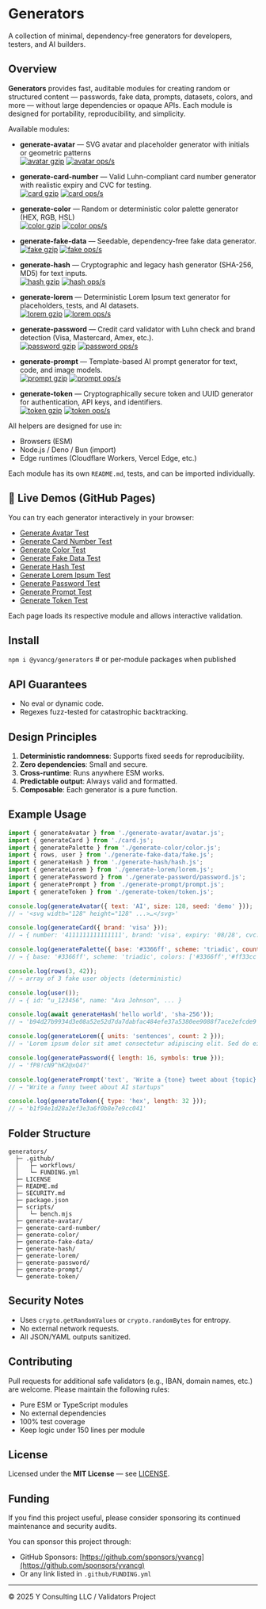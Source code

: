 # Generators

A collection of minimal, dependency-free generators for developers, testers, and AI builders.

## Overview

**Generators** provides fast, auditable modules for creating random or structured content — passwords, fake data, prompts, datasets, colors, and more — without large dependencies or opaque APIs. Each module is designed for portability, reproducibility, and simplicity.

Available modules:

- **generate-avatar** — SVG avatar and placeholder generator with initials or geometric patterns  
  [![avatar gzip](https://img.shields.io/endpoint?url=https://raw.githubusercontent.com/yvancg/generators/main/metrics/avatar.js.json)](./metrics/avatar.js.json)
  [![avatar ops/s](https://img.shields.io/endpoint?url=https://raw.githubusercontent.com/yvancg/generators/main/bench/avatar.json)](./bench/avatar.json)

- **generate-card-number** — Valid Luhn-compliant card number generator with realistic expiry and CVC for testing.  
  [![card gzip](https://img.shields.io/endpoint?url=https://raw.githubusercontent.com/yvancg/generators/main/metrics/card.js.json)](./metrics/card.js.json)
  [![card ops/s](https://img.shields.io/endpoint?url=https://raw.githubusercontent.com/yvancg/generators/main/bench/card.json)](./bench/card.json)

- **generate-color** — Random or deterministic color palette generator (HEX, RGB, HSL)  
  [![color gzip](https://img.shields.io/endpoint?url=https://raw.githubusercontent.com/yvancg/generators/main/metrics/color.js.json)](./metrics/color.js.json)
  [![color ops/s](https://img.shields.io/endpoint?url=https://raw.githubusercontent.com/yvancg/generators/main/bench/color.json)](./bench/color.json)

- **generate-fake-data** — Seedable, dependency-free fake data generator.  
  [![fake gzip](https://img.shields.io/endpoint?url=https://raw.githubusercontent.com/yvancg/generators/main/metrics/fake.js.json)](../metrics/fake.js.json)
  [![fake ops/s](https://img.shields.io/endpoint?url=https://raw.githubusercontent.com/yvancg/generators/main/bench/fake-data.json)](../bench/fake-data.json)

- **generate-hash** — Cryptographic and legacy hash generator (SHA-256, MD5) for text inputs.  
  [![hash gzip](https://img.shields.io/endpoint?url=https://raw.githubusercontent.com/yvancg/generators/main/metrics/hash.js.json)](./metrics/hash.js.json)
  [![hash ops/s](https://img.shields.io/endpoint?url=https://raw.githubusercontent.com/yvancg/generators/main/bench/hash.json)](./bench/hash.json)

- **generate-lorem** — Deterministic Lorem Ipsum text generator for placeholders, tests, and AI datasets.  
[![lorem gzip](https://img.shields.io/endpoint?url=https://raw.githubusercontent.com/yvancg/generators/main/metrics/lorem.js.json)](../metrics/lorem.js.json)
[![lorem ops/s](https://img.shields.io/endpoint?url=https://raw.githubusercontent.com/yvancg/generators/main/bench/lorem.json)](../bench/lorem.json)

- **generate-password** — Credit card validator with Luhn check and brand detection (Visa, Mastercard, Amex, etc.).  
  [![password gzip](https://img.shields.io/endpoint?url=https://raw.githubusercontent.com/yvancg/validators/main/metrics/password.js.json)](./metrics/password.js.json)
  [![password ops/s](https://img.shields.io/endpoint?url=https://raw.githubusercontent.com/yvancg/validators/main/bench/password.json)](./bench/password.json)

- **generate-prompt** — Template-based AI prompt generator for text, code, and image models.  
  [![prompt gzip](https://img.shields.io/endpoint?url=https://raw.githubusercontent.com/yvancg/generators/main/metrics/prompt.js.json)](./metrics/prompt.js.json)
  [![prompt ops/s](https://img.shields.io/endpoint?url=https://raw.githubusercontent.com/yvancg/generators/main/bench/prompt.json)](./bench/prompt.json)

- **generate-token** — Cryptographically secure token and UUID generator for authentication, API keys, and identifiers.  
  [![token gzip](https://img.shields.io/endpoint?url=https://raw.githubusercontent.com/yvancg/generators/main/metrics/token.js.json)](../metrics/token.js.json)
  [![token ops/s](https://img.shields.io/endpoint?url=https://raw.githubusercontent.com/yvancg/generators/main/bench/token.json)](../bench/token.json)

All helpers are designed for use in:
- Browsers (ESM)
- Node.js / Deno / Bun (import)
- Edge runtimes (Cloudflare Workers, Vercel Edge, etc.)

Each module has its own `README.md`, tests, and can be imported individually.

## 🔗 Live Demos (GitHub Pages)

You can try each generator interactively in your browser:

- [Generate Avatar Test](https://yvancg.github.io/generators/generate-avatar/avatar-test.html)
- [Generate Card Number Test](https://yvancg.github.io/generators/generate-card-number/card-test.html)
- [Generate Color Test](https://yvancg.github.io/generators/generate-color/color-test.html)
- [Generate Fake Data Test](https://yvancg.github.io/generators/generate-fake-data/fake-test.html)
- [Generate Hash Test](https://yvancg.github.io/generators/generate-hash/hash-test.html)
- [Generate Lorem Ipsum Test](https://yvancg.github.io/generators/generate-lorem/lorem-test.html)
- [Generate Password Test](https://yvancg.github.io/generators/generate-password/password-test.html)
- [Generate Prompt Test](https://yvancg.github.io/generators/generate-prompt/prompt-test.html)
- [Generate Token Test](https://yvancg.github.io/generators/generate-token/token-test.html)

Each page loads its respective module and allows interactive validation.

## Install

`npm i @yvancg/generators`  # or per-module packages when published

## API Guarantees

- No eval or dynamic code.
- Regexes fuzz-tested for catastrophic backtracking.

## Design Principles

1. **Deterministic randomness**: Supports fixed seeds for reproducibility.
2. **Zero dependencies**: Small and secure.
3. **Cross-runtime**: Runs anywhere ESM works.
4. **Predictable output**: Always valid and formatted.
5. **Composable**: Each generator is a pure function.

## Example Usage

```js
import { generateAvatar } from './generate-avatar/avatar.js';
import { generateCard } from './card.js';
import { generatePalette } from './generate-color/color.js';
import { rows, user } from './generate-fake-data/fake.js';
import { generateHash } from './generate-hash/hash.js';
import { generateLorem } from './generate-lorem/lorem.js';
import { generatePassword } from './generate-password/password.js';
import { generatePrompt } from './generate-prompt/prompt.js';
import { generateToken } from './generate-token/token.js';

console.log(generateAvatar({ text: 'AI', size: 128, seed: 'demo' }));
// → '<svg width="128" height="128" ...>…</svg>'

console.log(generateCard({ brand: 'visa' }));
// → { number: '4111111111111111', brand: 'visa', expiry: '08/28', cvc: '123' }

console.log(generatePalette({ base: '#3366ff', scheme: 'triadic', count: 5 }));
// → { base: '#3366ff', scheme: 'triadic', colors: ['#3366ff','#ff33cc','#33ff66'], textOnBase: '#ffffff' }

console.log(rows(3, 42));
// → array of 3 fake user objects (deterministic)

console.log(user());
// → { id: "u_123456", name: "Ava Johnson", ... }

console.log(await generateHash('hello world', 'sha-256'));
// → 'b94d27b9934d3e08a52e52d7da7dabfac484efe37a5380ee9088f7ace2efcde9'

console.log(generateLorem({ units: 'sentences', count: 2 }));
// → 'Lorem ipsum dolor sit amet consectetur adipiscing elit. Sed do eiusmod tempor incididunt ut labore et dolore magna aliqua.'

console.log(generatePassword({ length: 16, symbols: true }));
// → 'fP8!cN9^hK2@xQ4?'

console.log(generatePrompt('text', 'Write a {tone} tweet about {topic}', { tone: 'funny', topic: 'AI startups' }));
// → "Write a funny tweet about AI startups"

console.log(generateToken({ type: 'hex', length: 32 }));
// → 'b1f94e1d28a2ef3e3a6f0b8e7e9cc041'
```

## Folder Structure

```
generators/
  ├─ .github/
  │   ├─ workflows/
  │   └─ FUNDING.yml
  ├─ LICENSE
  ├─ README.md
  ├─ SECURITY.md
  ├─ package.json
  ├─ scripts/
  │   └─ bench.mjs
  ├─ generate-avatar/
  ├─ generate-card-number/
  ├─ generate-color/
  ├─ generate-fake-data/
  ├─ generate-hash/
  ├─ generate-lorem/
  ├─ generate-password/
  ├─ generate-prompt/
  └─ generate-token/
```

## Security Notes

- Uses `crypto.getRandomValues` or `crypto.randomBytes` for entropy.
- No external network requests.
- All JSON/YAML outputs sanitized.

## Contributing

Pull requests for additional safe validators (e.g., IBAN, domain names, etc.) are welcome. Please maintain the following rules:

- Pure ESM or TypeScript modules
- No external dependencies
- 100% test coverage
- Keep logic under 150 lines per module

## License

Licensed under the **MIT License** — see [LICENSE](./LICENSE).

## Funding

If you find this project useful, please consider sponsoring its continued maintenance and security audits.

You can sponsor this project through:

- GitHub Sponsors: [https://github.com/sponsors/yvancg](https://github.com/sponsors/yvancg)
- Or any link listed in `.github/FUNDING.yml`

---

© 2025 Y Consulting LLC / Validators Project
